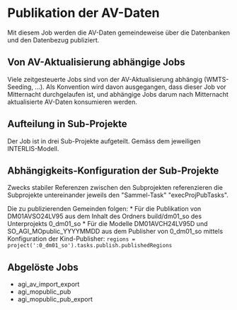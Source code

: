 # Publikation der AV-Daten

Mit diesem Job werden die AV-Daten gemeindeweise über die Datenbanken und den Datenbezug publiziert.

## Von AV-Aktualisierung abhängige Jobs

Viele zeitgesteuerte Jobs sind von der AV-Aktualisierung abhängig (WMTS-Seeding, ...). Als Konvention wird davon ausgegangen, dass dieser Job vor Mitternacht durchgelaufen ist, und abhängige Jobs darum nach Mitternacht aktualisierte AV-Daten konsumieren werden.

## Aufteilung in Sub-Projekte

Der Job ist in drei Sub-Projekte aufgeteilt. Gemäss dem jeweiligen INTERLIS-Modell.

## Abhängigkeits-Konfiguration der Sub-Projekte

Zwecks stabiler Referenzen zwischen den Subprojekten referenzieren die Subprojekte untereinander jeweils den "Sammel-Task" "execProjPubTasks".

Die zu publizierenden Gemeinden folgen:
* Für die Publikation von DM01AVSO24LV95 aus dem Inhalt des Ordners build/dm01_so des Unterprojekts 0_dm01_so
* Für die Modelle DM01AVCH24LV95D und SO_AGI_MOpublic_YYYYMMDD aus dem Publisher von 0_dm01_so mittels Konfiguration der Kind-Publisher: `regions = project(':0_dm01_so').tasks.publish.publishedRegions`

## Abgelöste Jobs

* agi_av_import_export
* agi_mopublic_pub
* agi_mopublic_pub_export